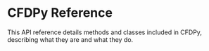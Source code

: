 # CFDPy Reference

This API reference details methods and classes included in CFDPy, describing what they are and what they do.
